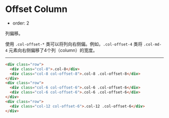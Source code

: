 # Offset Column

- order: 2 

列偏移。

使用 `.col-offset-*` 类可以将列向右侧偏。例如，`.col-offset-4` 类将 `.col-md-4` 元素向右侧偏移了4个列（column）的宽度。

---

````html
<div class="row">
  <div class="col-8">.col-8</div>
  <div class="col-8 col-offset-8">.col-8 .col-offset-8</div>
</div>
<div class="row">
  <div class="col-6 col-offset-6">.col-6 .col-offset-6</div>
  <div class="col-6 col-offset-6">.col-6 .col-offset-6</div>
</div>
<div class="row">
  <div class="col-12 col-offset-6">.col-12 .col-offset-6</div>
</div>
````

